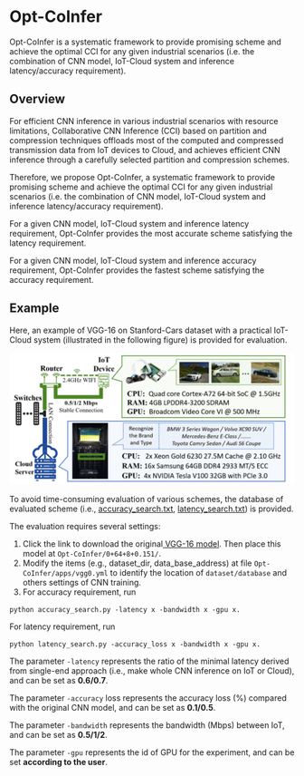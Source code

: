 # Opt-CoInfer
Opt-CoInfer is a systematic framework to provide promising scheme and achieve the optimal CCI for any given industrial scenarios (i.e. the combination of CNN model, IoT-Cloud system and inference latency/accuracy requirement).  

## Overview
For efficient CNN inference in various industrial scenarios with resource limitations, Collaborative CNN Inference (CCI) based on partition and compression techniques offloads most of the computed and compressed transmission data from IoT devices to Cloud, and achieves efficient CNN inference through a carefully selected partition and compression schemes.   

Therefore, we propose Opt-CoInfer, a systematic framework to provide promising scheme and achieve the optimal CCI for any given industrial scenarios (i.e. the combination of CNN model, IoT-Cloud system and inference latency/accuracy requirement).

For a given CNN model, IoT-Cloud system and inference latency requirement, Opt-CoInfer provides the most accurate scheme satisfying the latency requirement.   

For a given CNN model, IoT-Cloud system and inference accuracy requirement, Opt-CoInfer provides the fastest scheme satisfying the accuracy requirement.

## Example
Here, an example of VGG-16 on Stanford-Cars dataset with a practical IoT-Cloud system (illustrated in the following figure) is provided for evaluation.

![img1](./assets/img/img1.png)


To avoid time-consuming evaluation of various schemes, the database of evaluated scheme (i.e., [accuracy_search.txt](https://github.com/Anonymity2022/Opt-CoInfer/blob/main/accuracy_search.txt), [latency_search.txt](https://github.com/Anonymity2022/Opt-CoInfer/blob/main/latency_search.txt)) is provided.  

The evaluation requires several settings:  
1.	Click the link to download the original[ VGG-16 model](https://drive.google.com/file/d/1R5IsvLMvbWZ5zehyWLxvx-jzAspiFjcW/view?usp=sharing). Then place this model at `Opt-CoInfer/0+64+8+0.151/`.
2.	Modify the items (e.g., dataset_dir, data_base_address) at file `Opt-CoInfer/apps/vgg0.yml` to identify the location of `dataset/database` and others settings of CNN training.
3.	For accuracy requirement, run
```
python accuracy_search.py -latency x -bandwidth x -gpu x.  
```
For latency requirement, run 
```
python latency_search.py -accuracy_loss x -bandwidth x -gpu x.  
```  

The parameter `-latency` represents the ratio of the minimal latency derived from single-end approach (i.e., make whole CNN inference on IoT or Cloud), and can be set as **0.6/0.7**.  

The parameter `-accuracy` loss represents the accuracy loss (%) compared with the original CNN model, and can be set as **0.1/0.5**.  

The parameter `-bandwidth` represents the bandwidth (Mbps) between IoT, and can be set as **0.5/1/2**.  

The parameter `-gpu` represents the id of GPU for the experiment, and can be set **according to the user**.


